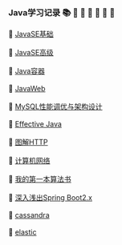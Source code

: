 ### Java学习记录 :books: :closed_book: :green_book: :blue_book: :orange_book: :notebook: :notebook_with_decorative_cover:

:closed_book: [JavaSE基础](https://github.com/Cynaith/Java-Daily-Interview/blob/master/JavaSE%E5%9F%BA%E7%A1%80/JavaSE%E5%9F%BA%E7%A1%80.md)
<br/>
<br/>
:green_book: [JavaSE高级](https://github.com/Cynaith/Java-Daily-Interview/blob/master/JavaSE%E9%AB%98%E7%BA%A7/JavaSE%E9%AB%98%E7%BA%A7.md)
<br/>
<br/>
:blue_book: [Java容器](https://github.com/Cynaith/Java-Daily-Interview/blob/master/Java%E5%AE%B9%E5%99%A8/Java%E5%AE%B9%E5%99%A8.md)
<br/>
<br/>
:orange_book: [JavaWeb](https://github.com/Cynaith/Java-Daily-Interview/tree/master/JavaWeb)
<br/>
<br/>
:green_book: [MySQL性能调优与架构设计](https://github.com/Cynaith/Java-Daily-Interview/blob/master/MySQL/MySQL%E6%80%A7%E8%83%BD%E8%B0%83%E4%BC%98%E4%B8%8E%E6%9E%B6%E6%9E%84%E8%AE%BE%E8%AE%A1.md)
<br/> 
<br/>
:notebook: [Effective Java](https://github.com/Cynaith/Java-Daily-Interview/blob/master/EffectiveJava/EffectiveJava.md)
<br/>
<br/>
:closed_book: [图解HTTP](https://github.com/Cynaith/Java-Daily-Interview/blob/master/%E5%9B%BE%E8%A7%A3HTTP/%E5%9B%BE%E8%A7%A3HTTP.md)
<br/>
<br/>
:notebook_with_decorative_cover: [计算机网络](https://github.com/Cynaith/Java-Daily-Interview/blob/master/%E8%AE%A1%E7%AE%97%E6%9C%BA%E7%BD%91%E7%BB%9C/%E8%AE%A1%E7%AE%97%E6%9C%BA%E7%BD%91%E7%BB%9C.md)
<br/>
<br/>
:orange_book: [我的第一本算法书](https://github.com/Cynaith/Java-Daily-Interview/blob/master/%E6%88%91%E7%9A%84%E7%AC%AC%E4%B8%80%E6%9C%AC%E7%AE%97%E6%B3%95%E4%B9%A6/%E6%88%91%E7%9A%84%E7%AC%AC%E4%B8%80%E6%9C%AC%E7%AE%97%E6%B3%95%E4%B9%A6.md)
<br/>
<br/>
:blue_book: [深入浅出Spring Boot2.x](https://github.com/Cynaith/Java-Daily-Interview/blob/master/%E6%B7%B1%E5%85%A5%E6%B5%85%E5%87%BASpring%20Boot2.x/%E6%B7%B1%E5%85%A5%E6%B5%85%E5%87%BASpring%20Boot2.x.md)
<br/>
<br/> 
:green_book: [cassandra](https://github.com/Cynaith/Java-Daily-Interview/blob/master/cassandra/Cassandra%E7%9B%AE%E5%BD%95.md)
<br/>
<br/>
:orange_book: [elastic]()
